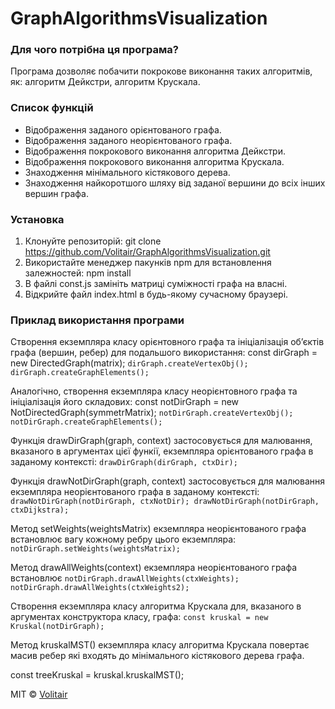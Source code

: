 # GraphAlgorithmsVisualization

### Для чого потрібна ця програма?
Програма дозволяє побачити покрокове виконання таких алгоритмів, як: алгоритм Дейкстри, алгоритм Крускала.

### Список функцій
* Відображення заданого орієнтованого графа.
* Відображення заданого неорієнтованого графа.
* Відображення покрокового виконання алгоритма Дейкстри.
* Відображення покрокового виконання алгоритма Крускала.
* Знаходження мінімального кістякового дерева.
* Знаходження найкоротшого шляху від заданої вершини до всіх інших вершин графа.

### Установка
1. Клонуйте репозиторій:
git clone https://github.com/Volitair/GraphAlgorithmsVisualization.git
2. Використайте менеджер пакунків npm для встановлення залежностей:
npm install
3. В файлі const.js замініть матриці суміжності графа на власні.
4. Відкрийте файл index.html в будь-якому сучасному браузері.

### Приклад використання програми
Створення екземпляра класу орієнтовного графа та ініціалізація об’єктів графа (вершин, ребер) для подальшого використання:
const dirGraph = new DirectedGraph(matrix);
`
dirGraph.createVertexObj();
dirGraph.createGraphElements();
`

Аналогічно, створення екземпляра класу неорієнтовного графа та ініціалізація його складових:
const notDirGraph = new NotDirectedGraph(symmetrMatrix);
`
notDirGraph.createVertexObj();
notDirGraph.createGraphElements();
`

Функція drawDirGraph(graph, context) застосовується для малювання, вказаного в аргументах цієї функії, екземпляра 
орієнтованого графа в заданому контексті:
`
drawDirGraph(dirGraph, ctxDir);
`

Функція drawNotDirGraph(graph, context) застосовується для малювання екземпляра неорієнтованого графа в заданому контексті:
`
drawNotDirGraph(notDirGraph, ctxNotDir);
drawNotDirGraph(notDirGraph, ctxDijkstra);
`

Метод setWeights(weightsMatrix) екземпляра неорієнтованого графа встановлює вагу кожному ребру цього екземпляра:
`
notDirGraph.setWeights(weightsMatrix);
`

Метод drawAllWeights(context) екземпляра неорієнтованого графа встановлює 
`
notDirGraph.drawAllWeights(ctxWeights);
notDirGraph.drawAllWeights(ctxWeights2);
`

Створення екземпляра класу алгоритма Крускала для, вказаного в аргументах конструктора класу, графа:
`
const kruskal = new Kruskal(notDirGraph);
`

Метод kruskalMST() екземпляра класу алгоритма Крускала повертає масив ребер які входять до мінімального кістякового дерева графа.

const treeKruskal = kruskal.kruskalMST();


MIT © [Volitair](https://github.com/Volitair)
